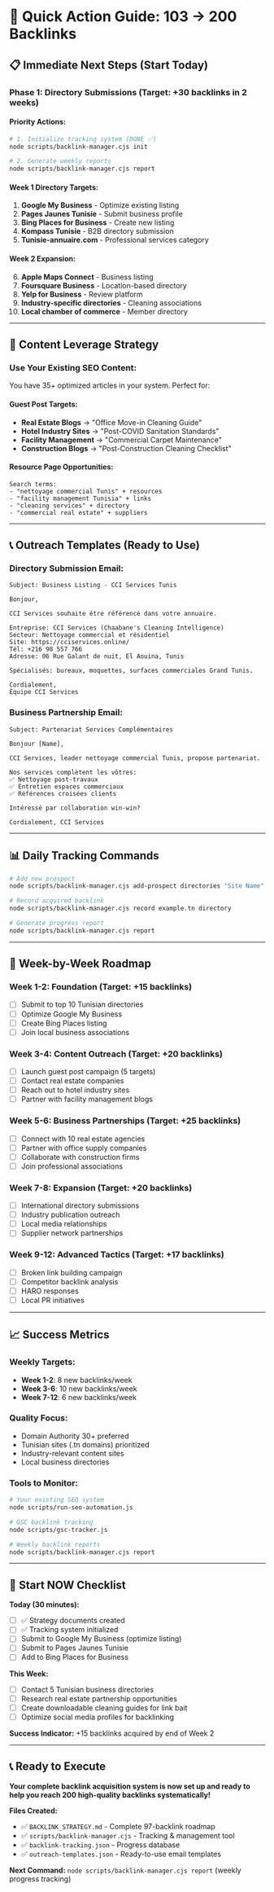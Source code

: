 # 🚀 Quick Action Guide: 103 → 200 Backlinks

## 📋 Immediate Next Steps (Start Today)

### **Phase 1: Directory Submissions** (Target: +30 backlinks in 2 weeks)

#### Priority Actions:
```bash
# 1. Initialize tracking system (DONE ✅)
node scripts/backlink-manager.cjs init

# 2. Generate weekly reports
node scripts/backlink-manager.cjs report
```

#### **Week 1 Directory Targets:**
1. **Google My Business** - Optimize existing listing
2. **Pages Jaunes Tunisie** - Submit business profile
3. **Bing Places for Business** - Create new listing  
4. **Kompass Tunisie** - B2B directory submission
5. **Tunisie-annuaire.com** - Professional services category

#### **Week 2 Expansion:**
6. **Apple Maps Connect** - Business listing
7. **Foursquare Business** - Location-based directory
8. **Yelp for Business** - Review platform
9. **Industry-specific directories** - Cleaning associations
10. **Local chamber of commerce** - Member directory

---

## 🎯 Content Leverage Strategy

### **Use Your Existing SEO Content:**
You have 35+ optimized articles in your system. Perfect for:

#### **Guest Post Targets:**
- **Real Estate Blogs** → "Office Move-in Cleaning Guide"
- **Hotel Industry Sites** → "Post-COVID Sanitation Standards"  
- **Facility Management** → "Commercial Carpet Maintenance"
- **Construction Blogs** → "Post-Construction Cleaning Checklist"

#### **Resource Page Opportunities:**
```
Search terms:
- "nettoyage commercial Tunis" + resources
- "facility management Tunisia" + links
- "cleaning services" + directory
- "commercial real estate" + suppliers
```

---

## 📞 Outreach Templates (Ready to Use)

### **Directory Submission Email:**
```
Subject: Business Listing - CCI Services Tunis

Bonjour,

CCI Services souhaite être référencé dans votre annuaire.

Entreprise: CCI Services (Chaabane's Cleaning Intelligence)
Secteur: Nettoyage commercial et résidentiel
Site: https://cciservices.online/
Tél: +216 98 557 766
Adresse: 06 Rue Galant de nuit, El Aouina, Tunis

Spécialisés: bureaux, moquettes, surfaces commerciales Grand Tunis.

Cordialement,
Équipe CCI Services
```

### **Business Partnership Email:**
```
Subject: Partenariat Services Complémentaires

Bonjour [Name],

CCI Services, leader nettoyage commercial Tunis, propose partenariat.

Nos services complètent les vôtres:
✅ Nettoyage post-travaux
✅ Entretien espaces commerciaux  
✅ Références croisées clients

Intéressé par collaboration win-win?

Cordialement, CCI Services
```

---

## 📊 Daily Tracking Commands

```bash
# Add new prospect
node scripts/backlink-manager.cjs add-prospect directories "Site Name" "https://example.tn"

# Record acquired backlink  
node scripts/backlink-manager.cjs record example.tn directory

# Generate progress report
node scripts/backlink-manager.cjs report
```

---

## 🎯 Week-by-Week Roadmap

### **Week 1-2: Foundation** (Target: +15 backlinks)
- [ ] Submit to top 10 Tunisian directories
- [ ] Optimize Google My Business
- [ ] Create Bing Places listing
- [ ] Join local business associations

### **Week 3-4: Content Outreach** (Target: +20 backlinks)
- [ ] Launch guest post campaign (5 targets)
- [ ] Contact real estate companies
- [ ] Reach out to hotel industry sites
- [ ] Partner with facility management blogs

### **Week 5-6: Business Partnerships** (Target: +25 backlinks)
- [ ] Connect with 10 real estate agencies
- [ ] Partner with office supply companies  
- [ ] Collaborate with construction firms
- [ ] Join professional associations

### **Week 7-8: Expansion** (Target: +20 backlinks)
- [ ] International directory submissions
- [ ] Industry publication outreach
- [ ] Local media relationships
- [ ] Supplier network partnerships

### **Week 9-12: Advanced Tactics** (Target: +17 backlinks)
- [ ] Broken link building campaign
- [ ] Competitor backlink analysis
- [ ] HARO responses
- [ ] Local PR initiatives

---

## 📈 Success Metrics

### **Weekly Targets:**
- **Week 1-2**: 8 new backlinks/week
- **Week 3-6**: 10 new backlinks/week  
- **Week 7-12**: 6 new backlinks/week

### **Quality Focus:**
- Domain Authority 30+ preferred
- Tunisian sites (.tn domains) prioritized
- Industry-relevant content sites
- Local business directories

### **Tools to Monitor:**
```bash
# Your existing SEO system
node scripts/run-seo-automation.js

# GSC backlink tracking
node scripts/gsc-tracker.js

# Weekly backlink reports
node scripts/backlink-manager.cjs report
```

---

## 🚀 Start NOW Checklist

**Today (30 minutes):**
- [ ] ✅ Strategy documents created
- [ ] ✅ Tracking system initialized
- [ ] Submit to Google My Business (optimize listing)
- [ ] Submit to Pages Jaunes Tunisie
- [ ] Add to Bing Places for Business

**This Week:**
- [ ] Contact 5 Tunisian business directories
- [ ] Research real estate partnership opportunities
- [ ] Create downloadable cleaning guides for link bait
- [ ] Optimize social media profiles for backlinking

**Success Indicator:** +15 backlinks acquired by end of Week 2

---

## 📞 Ready to Execute

**Your complete backlink acquisition system is now set up and ready to help you reach 200 high-quality backlinks systematically!**

**Files Created:**
- ✅ `BACKLINK_STRATEGY.md` - Complete 97-backlink roadmap
- ✅ `scripts/backlink-manager.cjs` - Tracking & management tool
- ✅ `backlink-tracking.json` - Progress database
- ✅ `outreach-templates.json` - Ready-to-use email templates

**Next Command:** `node scripts/backlink-manager.cjs report` (weekly progress tracking)
